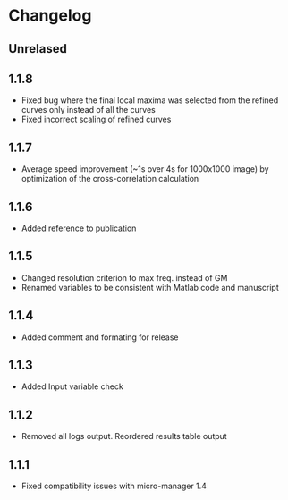 # Changelog

## Unrelased

## 1.1.8
* Fixed bug where the final local maxima was selected from the refined curves only instead of all the curves
* Fixed incorrect scaling of refined curves

## 1.1.7
* Average speed improvement (~1s over 4s for 1000x1000 image) by optimization of the cross-correlation calculation

## 1.1.6
* Added reference to publication

## 1.1.5
* Changed resolution criterion to max freq. instead of GM
* Renamed variables to be consistent with Matlab code and manuscript

## 1.1.4
* Added comment and formating for release

## 1.1.3
* Added Input variable check

## 1.1.2
* Removed all logs output. Reordered results table output

## 1.1.1
* Fixed compatibility issues with micro-manager 1.4
